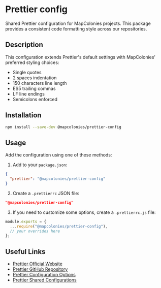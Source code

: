 # Prettier config

Shared Prettier configuration for MapColonies projects. This package provides a consistent code formatting style across our repositories.

## Description

This configuration extends Prettier's default settings with MapColonies' preferred styling choices:

- Single quotes
- 2 spaces indentation
- 150 characters line length
- ES5 trailing commas
- LF line endings
- Semicolons enforced

## Installation

```bash
npm install --save-dev @mapcolonies/prettier-config
```

## Usage

Add the configuration using one of these methods:

1. Add to your `package.json`:

```json
{
  "prettier": "@mapcolonies/prettier-config"
}
```

2. Create a `.prettierrc` JSON file:

```json
"@mapcolonies/prettier-config"
```

3. If you need to customize some options, create a `.prettierrc.js` file:

```javascript
module.exports = {
  ...require("@mapcolonies/prettier-config"),
  // your overrides here
};
```

## Useful Links

- [Prettier Official Website](https://prettier.io)
- [Prettier GitHub Repository](https://github.com/prettier/prettier)
- [Prettier Configuration Options](https://prettier.io/docs/en/options.html)
- [Prettier Shared Configurations](https://prettier.io/docs/en/sharing-configurations)
